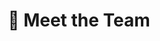 ---
# An instance of the People widget.
# Documentation: https://wowchemy.com/docs/page-builder/
widget: people

# This file represents a page section.
headless: true

# Order that this section appears on the page.
weight: 1

title: 👥 Meet the Team
subtitle:

content:
  # Choose which groups/teams of users to display.
  #   Edit `user_groups` in each user's profile to add them to one or more of these groups.
  user_groups:
  - PhysiChemically
  - 🌐 Translators
design:
  show_interests: false
  show_role: true
  show_social: true

advanced:
  css_style: "padding-bottom: 0px;"  
---